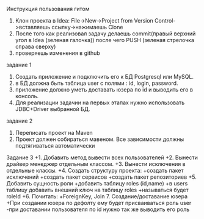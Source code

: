 Инструкция пользования гитом
1. Клон проекта в Idea: File->New->Project from Version Control->вставляешь ссылку->нажимаешь Clone
2. После того как реализовал задачу делаешь commit(правый верхний угол в Idea (зеленая галочка)) 
после чего PUSH (зеленая стрелочка справа сверху)
3. проверяешь изменения в github

задание 1
1. Создать приложение и подключить его к БД Postgresql или MySQL.
2. в БД должна быть таблица user c полями : id, login, password.
3. приложение должно уметь доставать юзера по id и выводить его в консоль.
4. Для реализации задачии на первых этапах нужно использовать JDBC+Driver выбранной БД.

задание 2
1. Переписать проект на Maven
2. Проект должен собираться мавеном. Все зависимости должны подтягиваться автоматически

Задание 3
+1. Добавить метод вывести всех пользователей
+2. Вынести драйвер менеджер отдельным классом.
+3. Вынести исключения в отдельные классы.
+4. Создать структуру проекта:
+создать пакет исключений
+создать пакет сервисов
+создать пакет репозиториев
+5. Добавить сущность роли
+добавить таблицу roles (id,name)
+в users таблицу добавить внешний ключ на таблицу roles
+называться будет roleId
+6. Почитать:
+ForeignKey, Join
7. Создание/доставание юзера
+При создании юзера по дефолту ему будет присваиваться роль user
-при доставании пользователя по id нужно так же выводить его роль

